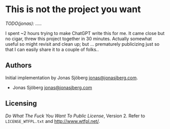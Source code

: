 # This is not the project you want
_TODO(jonas): ....._

I spent ~2 hours trying to make ChatGPT write this for me. It came close but no
cigar, threw this project together in 30 minutes. Actually somewhat useful so
might revisit and clean up; but ... prematurely publicizing just so that I can
easily share it to a couple of folks..


Authors
-------
Initial implementation by Jonas Sjöberg <jonas@jonasjberg.com>.

* Jonas Sjöberg <jonas@jonasjberg.com>


Licensing
---------
*Do What The Fuck You Want To Public License*, Version 2.
Refer to `LICENSE_WTFPL.txt` and <http://www.wtfpl.net/>.
